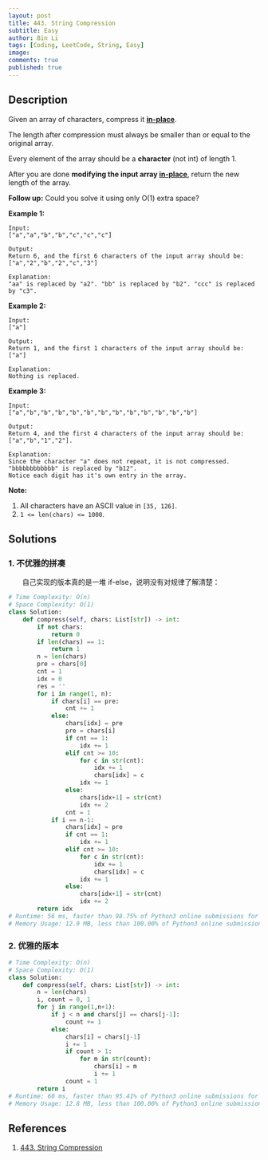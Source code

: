 ```yaml
---
layout: post
title: 443. String Compression
subtitle: Easy
author: Bin Li
tags: [Coding, LeetCode, String, Easy]
image: 
comments: true
published: true
---
```


## Description

Given an array of characters, compress it [**in-place**](https://en.wikipedia.org/wiki/In-place_algorithm).

The length after compression must always be smaller than or equal to the original array.

Every element of the array should be a **character** (not int) of length 1.

After you are done **modifying the input array [in-place](https://en.wikipedia.org/wiki/In-place_algorithm)**, return the new length of the array.

 

**Follow up:**
Could you solve it using only O(1) extra space?

 

**Example 1:**

```
Input:
["a","a","b","b","c","c","c"]

Output:
Return 6, and the first 6 characters of the input array should be: ["a","2","b","2","c","3"]

Explanation:
"aa" is replaced by "a2". "bb" is replaced by "b2". "ccc" is replaced by "c3".
```

 

**Example 2:**

```
Input:
["a"]

Output:
Return 1, and the first 1 characters of the input array should be: ["a"]

Explanation:
Nothing is replaced.
```

 

**Example 3:**

```
Input:
["a","b","b","b","b","b","b","b","b","b","b","b","b"]

Output:
Return 4, and the first 4 characters of the input array should be: ["a","b","1","2"].

Explanation:
Since the character "a" does not repeat, it is not compressed. "bbbbbbbbbbbb" is replaced by "b12".
Notice each digit has it's own entry in the array.
```

 

**Note:**

1. All characters have an ASCII value in `[35, 126]`.
2. `1 <= len(chars) <= 1000`.

## Solutions

### 1. 不优雅的拼凑
　　自己实现的版本真的是一堆 if-else，说明没有对规律了解清楚：
```python
# Time Complexity: O(n)
# Space Complexity: O(1)
class Solution:
    def compress(self, chars: List[str]) -> int:
        if not chars:
            return 0
        if len(chars) == 1:
            return 1
        n = len(chars)
        pre = chars[0]
        cnt = 1
        idx = 0
        res = ''
        for i in range(1, n):
            if chars[i] == pre:
                cnt += 1
            else:
                chars[idx] = pre
                pre = chars[i]
                if cnt == 1:
                    idx += 1
                elif cnt >= 10:
                    for c in str(cnt):
                        idx += 1
                        chars[idx] = c
                    idx += 1
                else:
                    chars[idx+1] = str(cnt)
                    idx += 2
                cnt = 1
            if i == n-1:
                chars[idx] = pre
                if cnt == 1:
                    idx += 1
                elif cnt >= 10:
                    for c in str(cnt):
                        idx += 1
                        chars[idx] = c
                    idx += 1
                else:
                    chars[idx+1] = str(cnt)
                    idx += 2
        return idx
# Runtime: 56 ms, faster than 98.75% of Python3 online submissions for String Compression.
# Memory Usage: 12.9 MB, less than 100.00% of Python3 online submissions for String Compression.
```

### 2. 优雅的版本

```python
# Time Complexity: O(n)
# Space Complexity: O(1)
class Solution:
    def compress(self, chars: List[str]) -> int:
        n = len(chars)
        i, count = 0, 1
        for j in range(1,n+1):
            if j < n and chars[j] == chars[j-1]:
                count += 1
            else:
                chars[i] = chars[j-1]
                i += 1
                if count > 1:
                    for m in str(count):
                        chars[i] = m
                        i += 1
                count = 1
        return i
# Runtime: 60 ms, faster than 95.41% of Python3 online submissions for String Compression.
# Memory Usage: 12.8 MB, less than 100.00% of Python3 online submissions for String Compression.
```

## References
1. [443. String Compression](https://leetcode.com/problems/string-compression/)